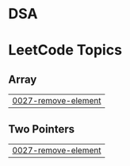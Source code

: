 # DSA

<!---LeetCode Topics Start-->
# LeetCode Topics
## Array
|  |
| ------- |
| [0027-remove-element](https://github.com/eyeaadil/DSA/tree/master/0027-remove-element) |
## Two Pointers
|  |
| ------- |
| [0027-remove-element](https://github.com/eyeaadil/DSA/tree/master/0027-remove-element) |
<!---LeetCode Topics End-->